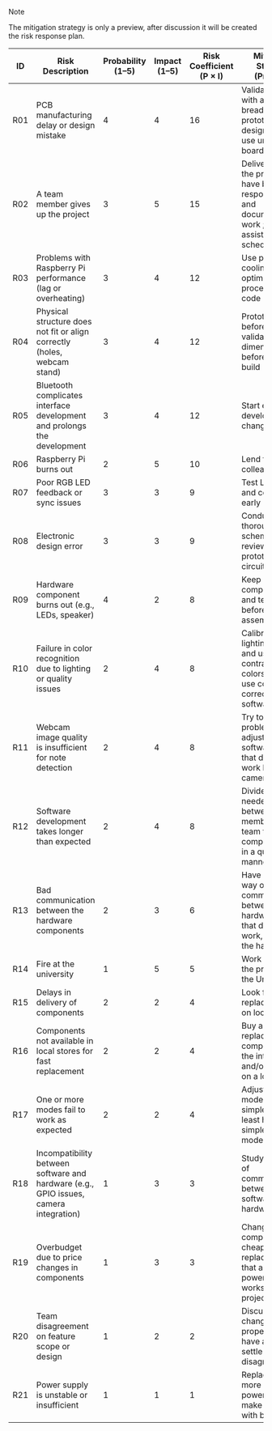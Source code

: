 > [!NOTE]
> The mitigation strategy is only a preview, after discussion it will be created the risk response plan.

| ID   | Risk Description | Probability (1–5) | Impact (1–5) | Risk Coefficient (P × I) | Mitigation Strategy (Preview) |
|------|------------------|-------------------|--------------|--------------------------|---------------------|
| R01  | PCB manufacturing delay or design mistake | 4 | 4 | 16 | Validate PCB with a breadboard prototype; send design early; use universal board |
| R02  | A team member gives up the project | 3 | 5 | 15 | Deliver 80% of the project; have backup responsibilities and documented work ; have assistants on schedule|
| R03  | Problems with Raspberry Pi performance (lag or overheating) | 3 | 4 | 12 | Use proper cooling and optimize image processing code |
| R04  | Physical structure does not fit or align correctly (holes, webcam stand) | 3 | 4 | 12 | Prototype parts before drilling; validate dimensions before final build |
| R05  | Bluetooth complicates interface development and prolongs the development | 3 | 4 | 12 | Start early development; change to wifi |
| R06  | Raspberry Pi burns out | 2 | 5 | 10 | Lend from colleague |
| R07  | Poor RGB LED feedback or sync issues | 3 | 3 | 9  | Test LED logic and connections early |
| R08  | Electronic design error | 3 | 3 | 9  | Conduct thorough schematic reviews and prototype key circuits |
| R09  | Hardware component burns out (e.g., LEDs, speaker) | 4 | 2 | 8  | Keep spare components and test parts before final assembly |
| R10  | Failure in color recognition due to lighting or quality issues | 2 | 4 | 8  | Calibrate lighting early and use high-contrast colors/materials; use color correction in software |
| R11  | Webcam image quality is insufficient for note detection | 2 | 4 | 8  | Try to solve this problem pra adjusting the software and if that doesn't work buy a new camera |
| R12  | Software development takes longer than expected | 2 | 4 | 8  | Divide the tasks needed between the members of the team to complete them in a quick manner |
| R13  | Bad communication between the hardware components | 2 | 3 | 6  | Have a backup way of communication between the hardware, and if that doesnt work, replace the hardware|
| R14  | Fire at the university | 1 | 5 | 5  | Work outside the premises of the University |
| R15  | Delays in delivery of components | 2 | 2 | 4  | Look for replacements on local shops |
| R16  | Components not available in local stores for fast replacement | 2 | 2 | 4  | Buy a replacement component on the internet and/or order it on a local shop |
| R17  | One or more modes fail to work as expected | 2 | 2 | 4  | Adjust the modes in a simple way to at least have a simple working mode |
| R18  | Incompatibility between software and hardware (e.g., GPIO issues, camera integration) | 1 | 3 | 3  | Study new ways of communication between software and hardware |
| R19  | Overbudget due to price changes in components | 1 | 3 | 3  | Change the components to cheaper replacements that are less powerful but works in the project scope |
| R20  | Team disagreement on feature scope or design | 1 | 2 | 2  | Discuss the changes properly, and have a vote to settle the disagreement |
| R21  | Power supply is unstable or insufficient | 1 | 1 | 1  | Replace with a more powerful power supply or make it work with batteries |
